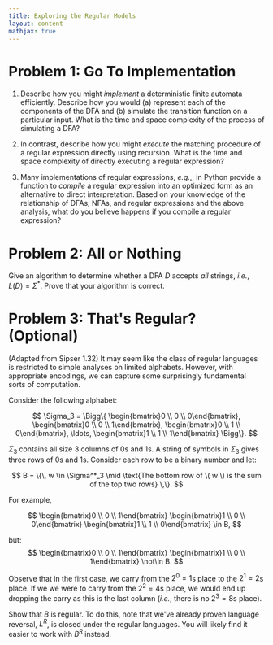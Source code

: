 ```yaml
---
title: Exploring the Regular Models
layout: content
mathjax: true
---
```


# Problem 1: Go To Implementation

1.  Describe how you might *implement* a deterministic finite automata efficiently.
    Describe how you would (a) represent each of the components of the DFA and (b) simulate the transition function on a particular input.
    What is the time and space complexity of the process of simulating a DFA?

2.  In contrast, describe how you might *execute* the matching procedure of a regular expression directly using recursion.
    What is the time and space complexity of directly executing a regular expression?

3.  Many implementations of regular expressions, _e.g._,, in Python provide a function to _compile_ a regular expression into an optimized form as an alternative to direct interpretation.
    Based on your knowledge of the relationship of DFAs, NFAs, and regular expressions and the above analysis, what do you believe happens if you compile a regular expression?

# Problem 2: All or Nothing

Give an algorithm to determine whether a DFA $D$ accepts *all* strings, _i.e._, $L(D) = Σ^*$.
Prove that your algorithm is correct.

# Problem 3: That's Regular? (Optional)

(Adapted from Sipser 1.32)
It may seem like the class of regular languages is restricted to simple analyses on limited alphabets.
However, with appropriate encodings, we can capture some surprisingly fundamental sorts of computation.

Consider the following alphabet:

$$
\Sigma_3 = \Bigg\{ \begin{bmatrix}0 \\ 0 \\ 0\end{bmatrix}, \begin{bmatrix}0 \\ 0 \\ 1\end{bmatrix}, \begin{bmatrix}0 \\ 1 \\ 0\end{bmatrix}, \ldots, \begin{bmatrix}1 \\ 1 \\ 1\end{bmatrix} \Bigg\}.
$$

$\Sigma_3$ contains all size 3 columns of 0s and 1s.
A string of symbols in $\Sigma_3$ gives three rows of 0s and 1s.
Consider each row to be a binary number and let:

$$
B = \{\, w \in \Sigma^*_3 \mid \text{The bottom row of \( w \) is the sum of the top two rows} \,\}.
$$

For example,

$$
\begin{bmatrix}0 \\ 0 \\ 1\end{bmatrix} \begin{bmatrix}1 \\ 0 \\ 0\end{bmatrix} \begin{bmatrix}1 \\ 1 \\ 0\end{bmatrix} \in B,
$$

but:
$$
\begin{bmatrix}0 \\ 0 \\ 1\end{bmatrix} \begin{bmatrix}1 \\ 0 \\ 1\end{bmatrix} \not\in B.
$$

Observe that in the first case, we carry from the $2^0 = 1$s place to the $2^1 = 2$s place.
If we we were to carry from the $2^2 = 4$s place, we would end up dropping the carry as this is the last column (_i.e._, there is no $2^3 = 8$s place).

Show that $B$ is regular.
To do this, note that we've already proven language reversal, $L^R$, is closed under the regular languages.
You will likely find it easier to work with $B^R$ instead.
